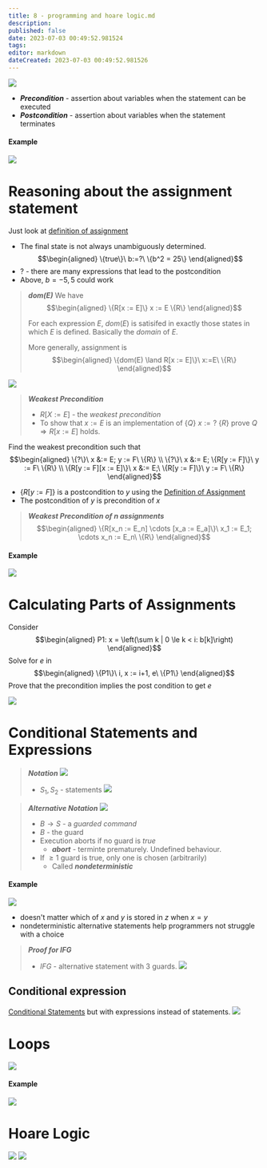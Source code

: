 ```yaml
---
title: 8 - programming and hoare logic.md
description:
published: false
date: 2023-07-03 00:49:52.981524
tags:
editor: markdown
dateCreated: 2023-07-03 00:49:52.981526
---
```


![](/images/20221031175235.png)

- ***Precondition*** - assertion about variables when the statement can be executed
- ***Postcondition*** - assertion about variables when the statement terminates

#### Example
![](/images/20221031180646.png)

# Reasoning about the assignment statement
Just look at [definition of assignment](/courses/y2/fall/compsci_2lc3/lecture_notes/8_-_programming_and_hoare_logic.md)

- The final state is not always unambiguously determined.
$$\begin{aligned}
    \{true\}\ b:=?\ \{b^2 = 25\}
\end{aligned}$$
- ? - there are many expressions that lead to the postcondition
- Above, $b = -5, 5$ could work

> ***$dom(E)$***
> We have
> $$\begin{aligned}
>     \{R[x := E]\} x := E \{R\}
> \end{aligned}$$
> 
> For each expression $E$,  $dom(E)$ is satisifed in exactly those states in which $E$ is defined.
> Basically the *domain* of $E$.
> 
> More generally, assignment is
> $$\begin{aligned}
>     \{dom(E) \land R[x := E]\}\ x:=E\ \{R\}
> \end{aligned}$$

![](/images/20221101003424.png)

> ***Weakest Precondition***
> - $R[X:=E]$ - the *weakest precondition*
> - To show that $x := E$ is an implementation of $\{Q\}\ x := ?\ \{R\}$ prove $Q \Rightarrow R[x := E]$ holds.

Find the weakest precondition such that
$$\begin{aligned}
    \{?\}\ x &:= E; y := F\ \{R\} \\
    \{?\}\ x &:= E; \{R[y := F]\}\ y := F\ \{R\} \\
    \{R[y := F][x := E]\}\ x &:= E;\ \{R[y := F]\}\ y := F\ \{R\}
\end{aligned}$$
- $\{R[y:=F]\}$ is a postcondition to $y$ using the [Definition of Assignment](/courses/y2/fall/compsci_2lc3/lecture_notes/8_-_programming_and_hoare_logic.md)
- The postcondition of $y$ is precondition of $x$

> ***Weakest Precondition of $n$ assignments***
> $$\begin{aligned}
>     \{R[x_n := E_n] \cdots [x_a := E_a]\}\ x_1 := E_1; \cdots x_n := E_n\ \{R\}
> \end{aligned}$$

#### Example
![](/images/20221101104643.png)

# Calculating Parts of Assignments
Consider
$$\begin{aligned}
    P1: x = \left(\sum k | 0 \le k < i: b[k]\right)
\end{aligned}$$
Solve for $e$ in
$$\begin{aligned}
    \{P1\}\ i, x := i+1, e\ \{P1\}
\end{aligned}$$
Prove that the precondition implies the post condition to get $e$

![](/images/20221101105405.png)

# Conditional Statements and Expressions
> ***Notation***
> ![](/images/20221101110403.png)
> - $S_1, S_2$ - statements
![](/images/20221101110506.png)

> ***Alternative Notation***
> ![](/images/20221101110702.png)
> 
> - $B \to S$ - a *guarded command*
> - $B$ - the guard
> - Execution aborts if no guard is *true*
>     - ***abort*** - terminte prematurely. Undefined behaviour.
> - If $\ge 1$ guard is true, only one is chosen (arbitrarily)
>     - Called ***nondeterministic***

#### Example
![](/images/20221101111152.png)
- doesn't matter which of $x$ and $y$ is stored in $z$ when $x = y$
- nondeterministic alternative statements help programmers not struggle with a choice

> ***Proof for $IFG$***
> - $IFG$ - alternative statement with 3 guards.
> ![](/images/20221101111607.png)

## Conditional expression
[Conditional Statements](/courses/y2/fall/compsci_2lc3/lecture_notes/8_-_programming_and_hoare_logic.md) but with expressions instead of statements.
![](/images/20221101112327.png)

# Loops
![](/images/20221101111940.png)

#### Example
![](/images/20221101112001.png)

# Hoare Logic
![](/images/20221101112404.png)
![](/images/20221101112412.png)